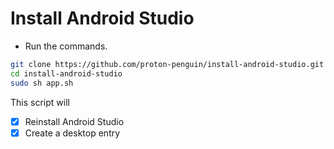 # Install Android Studio
- Run the commands.
```bash
git clone https://github.com/proton-penguin/install-android-studio.git
cd install-android-studio
sudo sh app.sh
```

This script will 
- [x] Reinstall Android Studio
- [x] Create a desktop entry  
